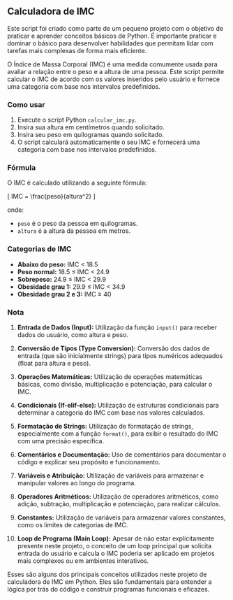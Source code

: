 ## Calculadora de IMC

Este script foi criado como parte de um pequeno projeto com o objetivo de praticar e aprender conceitos básicos de Python. É importante praticar e dominar o básico para desenvolver habilidades que permitam lidar com tarefas mais complexas de forma mais eficiente.

O Índice de Massa Corporal (IMC) é uma medida comumente usada para avaliar a relação entre o peso e a altura de uma pessoa. Este script permite calcular o IMC de acordo com os valores inseridos pelo usuário e fornece uma categoria com base nos intervalos predefinidos.

### Como usar

1. Execute o script Python `calcular_imc.py`.
2. Insira sua altura em centímetros quando solicitado.
3. Insira seu peso em quilogramas quando solicitado.
4. O script calculará automaticamente o seu IMC e fornecerá uma categoria com base nos intervalos predefinidos.

### Fórmula

O IMC é calculado utilizando a seguinte fórmula:

\[ IMC = \frac{peso}{altura^2} \]

onde:
- `peso` é o peso da pessoa em quilogramas.
- `altura` é a altura da pessoa em metros.

### Categorias de IMC

- **Abaixo do peso:** IMC < 18.5
- **Peso normal:** 18.5 ≤ IMC < 24.9
- **Sobrepeso:** 24.9 ≤ IMC < 29.9
- **Obesidade grau 1:** 29.9 ≤ IMC < 34.9
- **Obesidade grau 2 e 3:** IMC ≥ 40

### Nota

1. **Entrada de Dados (Input):** Utilização da função `input()` para receber dados do usuário, como altura e peso.

2. **Conversão de Tipos (Type Conversion):** Conversão dos dados de entrada (que são inicialmente strings) para tipos numéricos adequados (float para altura e peso).

3. **Operações Matemáticas:** Utilização de operações matemáticas básicas, como divisão, multiplicação e potenciação, para calcular o IMC.

4. **Condicionais (If-elif-else):** Utilização de estruturas condicionais para determinar a categoria do IMC com base nos valores calculados.

5. **Formatação de Strings:** Utilização de formatação de strings, especialmente com a função `format()`, para exibir o resultado do IMC com uma precisão específica.

6. **Comentários e Documentação:** Uso de comentários para documentar o código e explicar seu propósito e funcionamento.

7. **Variáveis e Atribuição:** Utilização de variáveis para armazenar e manipular valores ao longo do programa.

8. **Operadores Aritméticos:** Utilização de operadores aritméticos, como adição, subtração, multiplicação e potenciação, para realizar cálculos.

9. **Constantes:** Utilização de variáveis para armazenar valores constantes, como os limites de categorias de IMC.

10. **Loop de Programa (Main Loop):** Apesar de não estar explicitamente presente neste projeto, o conceito de um loop principal que solicita entrada do usuário e calcula o IMC poderia ser aplicado em projetos mais complexos ou em ambientes interativos.

Esses são alguns dos principais conceitos utilizados neste projeto de calculadora de IMC em Python. Eles são fundamentais para entender a lógica por trás do código e construir programas funcionais e eficazes.